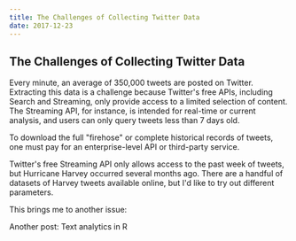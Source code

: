 ```yaml
---
title: The Challenges of Collecting Twitter Data
date: 2017-12-23
---
```


## The Challenges of Collecting Twitter Data

Every minute, an average of 350,000 tweets are posted on Twitter. Extracting this data is a challenge because Twitter's free APIs, including Search and Streaming, only provide access to a limited selection of content. The Streaming API, for instance, is intended for real-time or current analysis, and users can only query tweets less than 7 days old.

To download the full "firehose" or complete historical records of tweets, one must pay for an enterprise-level API or third-party service.

Twitter's free Streaming API only allows access to the past week of tweets, but Hurricane Harvey occurred several months ago. There are a handful of datasets of Harvey tweets available online, but I'd like to try out different parameters.

This brings me to another issue: 

Another post:
Text analytics in R